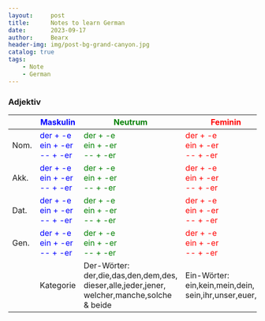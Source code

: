 ```yaml
---
layout:     post
title:      Notes to learn German
date:       2023-09-17
author:     Bearx
header-img: img/post-bg-grand-canyon.jpg
catalog: true
tags:
    - Note
    - German
---
```


### Adjektiv

|      | <span style="color:blue">Maskulin<span> | <span style="color:green">Neutrum<span> | <span style="color:red">Feminin<span> | <span style="color:orange">Mehrzahl<span> |
| ---- | ---- | ---- | ---- | ---- |
| Nom. | <span style="color:blue">der + -e <br> ein + -er <br> -- + -er<span> | <span style="color:green">der + -e <br> ein + -er <br> -- + -er<span> | <span style="color:red">der + -e <br> ein + -er <br> -- + -er<span> | <span style="color:orange">der + -e <br> ein + -er <br> -- + -er<span> |
| Akk. | <span style="color:blue">der + -e <br> ein + -er <br> -- + -er<span> | <span style="color:green">der + -e <br> ein + -er <br> -- + -er<span> | <span style="color:red">der + -e <br> ein + -er <br> -- + -er<span> | <span style="color:orange">der + -e <br> ein + -er <br> -- + -er<span> |
| Dat. | <span style="color:blue">der + -e <br> ein + -er <br> -- + -er<span> | <span style="color:green">der + -e <br> ein + -er <br> -- + -er<span> | <span style="color:red">der + -e <br> ein + -er <br> -- + -er<span> | <span style="color:orange">der + -e <br> ein + -er <br> -- + -er<span> |
| Gen. | <span style="color:blue">der + -e <br> ein + -er <br> -- + -er<span> | <span style="color:green">der + -e <br> ein + -er <br> -- + -er<span> | <span style="color:red">der + -e <br> ein + -er <br> -- + -er<span> | <span style="color:orange">der + -e <br> ein + -er <br> -- + -er<span> |
|      | Kategorie | Der-Wörter:<br>der,die,das,den,dem,des,<br>dieser,alle,jeder,jener,<br>welcher,manche,solche & beide | Ein-Wörter:<br>ein,kein,mein,dein,<br>sein,ihr,unser,euer,Ihr | Nullartikel:<br>viel,etwas,viele,<br>wenig,einige,#s |
